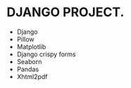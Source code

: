 # DJANGO PROJECT.

- Django
- Pillow
- Matplotlib
- Django crispy forms
- Seaborn
- Pandas
- Xhtml2pdf